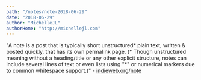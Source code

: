 ```yaml
---
path: "/notes/note-2018-06-29"
date: "2018-06-29"
author: "MichelleJL"
authorHome: "http://michellejl.com"
---
```


"A note is a post that is typically short unstructured* plain text, written & posted quickly, that has its own permalink page.  (* Though unstructured meaning without a heading/title or any other explicit structure, notes can include several lines of text or even lists using "*" or numerical markers due to common whitespace support.)" - [indieweb.org/note](https://indieweb.org/note)

